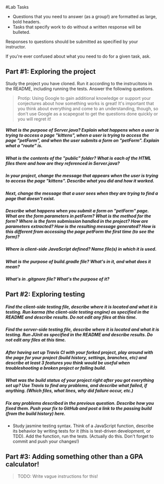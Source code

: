 #Lab Tasks

- Questions that you need to answer (as a group!) are formatted as large, bold headers. 
- Tasks that specify work to do without a written response will be bulleted. 

Responses to questions should be submitted as specified by your instructor. 

If you're ever confused about what you need to do for a given task, ask.

## Part #1: Exploring the project
Study the project you have cloned. Run it according to the instrucitons in the README, including running the tests. Answer the following questions.

> Protip: Using Google to gain additional knowledge or support your conjectures about how something works is great! It's important that you think about everything and come to an understanding, though, so don't use Google as a scapegoat to get the questions done quickly or you will regret it!

##### What is the purpose of Server.java? Explain what happens when a user is trying to access a page "kittens", when a user is trying to access the page "petForm", and when the user submits a form on "petForm". Explain what a "route" is.


##### What is the contents of the "public" folder? What is each of the HTML files there and how are they referenced in Server.java?


##### In your project, change the message that appears when the user is trying to access the page "kittens". Describe what you did and how it worked.

##### Next, change the message that a user sees when they are trying to find a page that doesn't exist.

##### Describe what happens when you submit a form on "petForm" page. What are the form parameters in petForm? What is the method for the form? Where is the form submission handled in the project? How are parameters extracted? How is the resulting message generated? How is this different from accessing the page petForm the first time (to see the form)?

##### Where is client-side JavaScript defined? Name file(s) in which it is used.

##### What is the purpose of build.gradle file? What's in it, and what does it mean?

##### What's in .gitgnore file? What's the purpose of it?

## Part #2: Exploring testing

##### Find the client-side testing file, describe where it is located and what it is testing. Run karma (the client-side testing engine) as specified in the README and describe results. Do not edit any files at this time.

##### Find the server-side testing file, describe where it is located and what it is testing. Run JUnit as specified in the README and describe results. Do not edit any files at this time.

##### After having set up Travis CI with your forked project, play around with the page for your project (build history, settings, branches, etc) and describe at least 3 features you think would be useful when troubleshooting a broken project or failing build.

##### What was the build status of your project right after you got everything set up? Use Travis to find any problems, and describe what failed, if anything. (Which files, what lines, why did failure occur, etc.)

##### Fix any problems described in the previous question. Describe how you fixed them. Push your fix to GitHub and post a link to the passing build (from the build history) here.

- Study jasmine testing syntax. Think of a JavaScript function, describe its behavior by writing tests for it (this is test-driven development, or TDD). Add the function, run the tests. (Actually do this. Don't forget to commit and push your changes!)

## Part #3: Adding something other than a GPA calculator!

> TODO: Write vague instructions for this!
